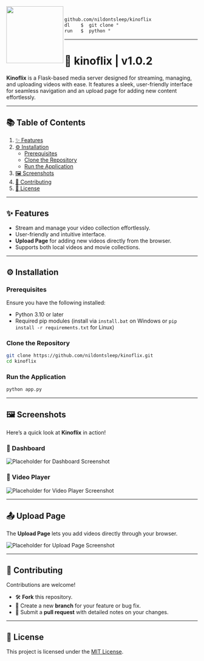 <img align="left" src="https://i.imgur.com/HITRV5a.png" width="150"/>

```bash

github.com/nildontsleep/kinoflix
dl    $  git clone ° 
run   $  python °

```

---

# 🏯 kinoflix | v1.0.2

**Kinoflix** is a Flask-based media server designed for streaming, managing, and uploading videos with ease. It features a sleek, user-friendly interface for seamless navigation and an upload page for adding new content effortlessly.  

---

## 📚 Table of Contents

1. [✨ Features](#-features)  
2. [⚙️ Installation](#️-installation)  
   - [Prerequisites](#prerequisites)  
   - [Clone the Repository](#clone-the-repository)  
   - [Run the Application](#run-the-application)  
3. [🖼️ Screenshots](#️-screenshots)   
4. [🤝 Contributing](#-contributing)  
5. [📄 License](#-license)  

---

## ✨ Features

- Stream and manage your video collection effortlessly.  
- User-friendly and intuitive interface.  
- **Upload Page** for adding new videos directly from the browser.  
- Supports both local videos and movie collections.  

---

## ⚙️ Installation

### Prerequisites

Ensure you have the following installed:  

- Python 3.10 or later  
- Required pip modules (install via `install.bat` on Windows or `pip install -r requirements.txt` for Linux)  

### Clone the Repository

```bash
git clone https://github.com/nildontsleep/kinoflix.git
cd kinoflix
```

### Run the Application

```bash
python app.py
```

---

## 🖼️ Screenshots

Here’s a quick look at **Kinoflix** in action!  

### 📁 Dashboard

![Placeholder for Dashboard Screenshot](https://via.placeholder.com/800x450?text=Dashboard+Screenshot)

### 🎥 Video Player

![Placeholder for Video Player Screenshot](https://via.placeholder.com/800x450?text=Video+Player+Screenshot)

---

## 📤 Upload Page

The **Upload Page** lets you add videos directly through your browser.  

![Placeholder for Upload Page Screenshot](https://via.placeholder.com/800x450?text=Upload+Page+Screenshot)  

---

## 🤝 Contributing

Contributions are welcome!  

- 🛠️ **Fork** this repository.  
- 🌟 Create a new **branch** for your feature or bug fix.  
- 📨 Submit a **pull request** with detailed notes on your changes.  

---

## 📄 License

This project is licensed under the [MIT License](https://opensource.org/licenses/MIT).  
